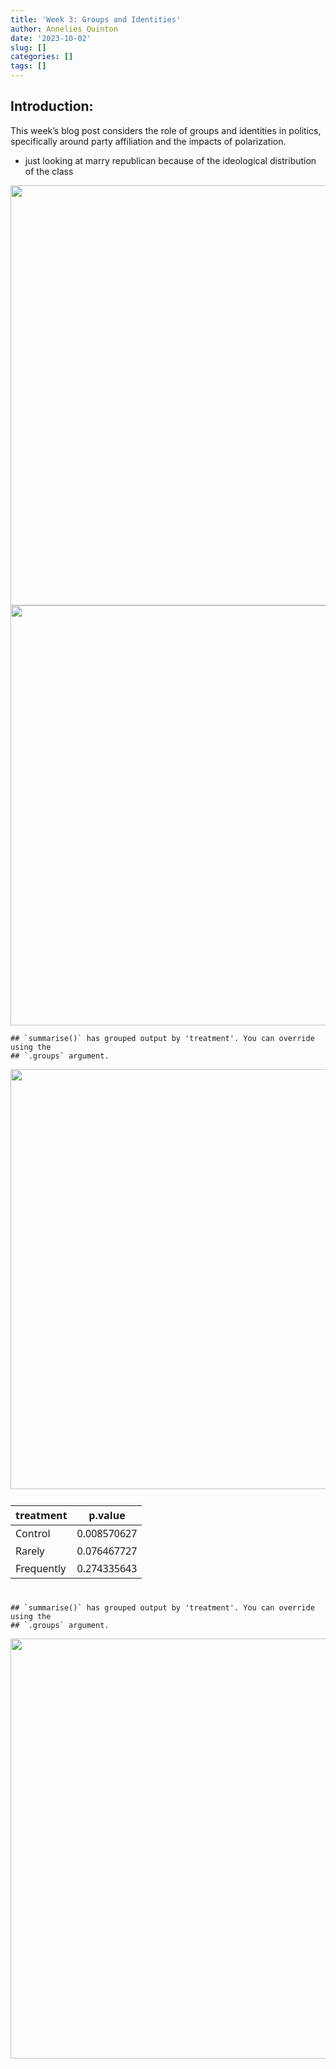 ```yaml
---
title: 'Week 3: Groups and Identities'
author: Annelies Quinton
date: '2023-10-02'
slug: []
categories: []
tags: []
---
```


## Introduction:

This week’s blog post considers the role of groups and identities in politics, specifically around party affiliation and the impacts of polarization.

- just looking at marry republican because of the ideological distribution of the class

<img src="{{< blogdown/postref >}}index_files/figure-html/unnamed-chunk-2-1.png" width="672" />

<img src="{{< blogdown/postref >}}index_files/figure-html/unnamed-chunk-3-1.png" width="672" />

    ## `summarise()` has grouped output by 'treatment'. You can override using the
    ## `.groups` argument.

<img src="{{< blogdown/postref >}}index_files/figure-html/unnamed-chunk-5-1.png" width="672" />

<div id="dxhknfuffq" style="padding-left:0px;padding-right:0px;padding-top:10px;padding-bottom:10px;overflow-x:auto;overflow-y:auto;width:auto;height:auto;">
<style>#dxhknfuffq table {
  font-family: system-ui, 'Segoe UI', Roboto, Helvetica, Arial, sans-serif, 'Apple Color Emoji', 'Segoe UI Emoji', 'Segoe UI Symbol', 'Noto Color Emoji';
  -webkit-font-smoothing: antialiased;
  -moz-osx-font-smoothing: grayscale;
}
&#10;#dxhknfuffq thead, #dxhknfuffq tbody, #dxhknfuffq tfoot, #dxhknfuffq tr, #dxhknfuffq td, #dxhknfuffq th {
  border-style: none;
}
&#10;#dxhknfuffq p {
  margin: 0;
  padding: 0;
}
&#10;#dxhknfuffq .gt_table {
  display: table;
  border-collapse: collapse;
  line-height: normal;
  margin-left: auto;
  margin-right: auto;
  color: #333333;
  font-size: 16px;
  font-weight: normal;
  font-style: normal;
  background-color: #FFFFFF;
  width: auto;
  border-top-style: solid;
  border-top-width: 2px;
  border-top-color: #A8A8A8;
  border-right-style: none;
  border-right-width: 2px;
  border-right-color: #D3D3D3;
  border-bottom-style: solid;
  border-bottom-width: 2px;
  border-bottom-color: #A8A8A8;
  border-left-style: none;
  border-left-width: 2px;
  border-left-color: #D3D3D3;
}
&#10;#dxhknfuffq .gt_caption {
  padding-top: 4px;
  padding-bottom: 4px;
}
&#10;#dxhknfuffq .gt_title {
  color: #333333;
  font-size: 125%;
  font-weight: initial;
  padding-top: 4px;
  padding-bottom: 4px;
  padding-left: 5px;
  padding-right: 5px;
  border-bottom-color: #FFFFFF;
  border-bottom-width: 0;
}
&#10;#dxhknfuffq .gt_subtitle {
  color: #333333;
  font-size: 85%;
  font-weight: initial;
  padding-top: 3px;
  padding-bottom: 5px;
  padding-left: 5px;
  padding-right: 5px;
  border-top-color: #FFFFFF;
  border-top-width: 0;
}
&#10;#dxhknfuffq .gt_heading {
  background-color: #FFFFFF;
  text-align: center;
  border-bottom-color: #FFFFFF;
  border-left-style: none;
  border-left-width: 1px;
  border-left-color: #D3D3D3;
  border-right-style: none;
  border-right-width: 1px;
  border-right-color: #D3D3D3;
}
&#10;#dxhknfuffq .gt_bottom_border {
  border-bottom-style: solid;
  border-bottom-width: 2px;
  border-bottom-color: #D3D3D3;
}
&#10;#dxhknfuffq .gt_col_headings {
  border-top-style: solid;
  border-top-width: 2px;
  border-top-color: #D3D3D3;
  border-bottom-style: solid;
  border-bottom-width: 2px;
  border-bottom-color: #D3D3D3;
  border-left-style: none;
  border-left-width: 1px;
  border-left-color: #D3D3D3;
  border-right-style: none;
  border-right-width: 1px;
  border-right-color: #D3D3D3;
}
&#10;#dxhknfuffq .gt_col_heading {
  color: #333333;
  background-color: #FFFFFF;
  font-size: 100%;
  font-weight: normal;
  text-transform: inherit;
  border-left-style: none;
  border-left-width: 1px;
  border-left-color: #D3D3D3;
  border-right-style: none;
  border-right-width: 1px;
  border-right-color: #D3D3D3;
  vertical-align: bottom;
  padding-top: 5px;
  padding-bottom: 6px;
  padding-left: 5px;
  padding-right: 5px;
  overflow-x: hidden;
}
&#10;#dxhknfuffq .gt_column_spanner_outer {
  color: #333333;
  background-color: #FFFFFF;
  font-size: 100%;
  font-weight: normal;
  text-transform: inherit;
  padding-top: 0;
  padding-bottom: 0;
  padding-left: 4px;
  padding-right: 4px;
}
&#10;#dxhknfuffq .gt_column_spanner_outer:first-child {
  padding-left: 0;
}
&#10;#dxhknfuffq .gt_column_spanner_outer:last-child {
  padding-right: 0;
}
&#10;#dxhknfuffq .gt_column_spanner {
  border-bottom-style: solid;
  border-bottom-width: 2px;
  border-bottom-color: #D3D3D3;
  vertical-align: bottom;
  padding-top: 5px;
  padding-bottom: 5px;
  overflow-x: hidden;
  display: inline-block;
  width: 100%;
}
&#10;#dxhknfuffq .gt_spanner_row {
  border-bottom-style: hidden;
}
&#10;#dxhknfuffq .gt_group_heading {
  padding-top: 8px;
  padding-bottom: 8px;
  padding-left: 5px;
  padding-right: 5px;
  color: #333333;
  background-color: #FFFFFF;
  font-size: 100%;
  font-weight: initial;
  text-transform: inherit;
  border-top-style: solid;
  border-top-width: 2px;
  border-top-color: #D3D3D3;
  border-bottom-style: solid;
  border-bottom-width: 2px;
  border-bottom-color: #D3D3D3;
  border-left-style: none;
  border-left-width: 1px;
  border-left-color: #D3D3D3;
  border-right-style: none;
  border-right-width: 1px;
  border-right-color: #D3D3D3;
  vertical-align: middle;
  text-align: left;
}
&#10;#dxhknfuffq .gt_empty_group_heading {
  padding: 0.5px;
  color: #333333;
  background-color: #FFFFFF;
  font-size: 100%;
  font-weight: initial;
  border-top-style: solid;
  border-top-width: 2px;
  border-top-color: #D3D3D3;
  border-bottom-style: solid;
  border-bottom-width: 2px;
  border-bottom-color: #D3D3D3;
  vertical-align: middle;
}
&#10;#dxhknfuffq .gt_from_md > :first-child {
  margin-top: 0;
}
&#10;#dxhknfuffq .gt_from_md > :last-child {
  margin-bottom: 0;
}
&#10;#dxhknfuffq .gt_row {
  padding-top: 8px;
  padding-bottom: 8px;
  padding-left: 5px;
  padding-right: 5px;
  margin: 10px;
  border-top-style: solid;
  border-top-width: 1px;
  border-top-color: #D3D3D3;
  border-left-style: none;
  border-left-width: 1px;
  border-left-color: #D3D3D3;
  border-right-style: none;
  border-right-width: 1px;
  border-right-color: #D3D3D3;
  vertical-align: middle;
  overflow-x: hidden;
}
&#10;#dxhknfuffq .gt_stub {
  color: #333333;
  background-color: #FFFFFF;
  font-size: 100%;
  font-weight: initial;
  text-transform: inherit;
  border-right-style: solid;
  border-right-width: 2px;
  border-right-color: #D3D3D3;
  padding-left: 5px;
  padding-right: 5px;
}
&#10;#dxhknfuffq .gt_stub_row_group {
  color: #333333;
  background-color: #FFFFFF;
  font-size: 100%;
  font-weight: initial;
  text-transform: inherit;
  border-right-style: solid;
  border-right-width: 2px;
  border-right-color: #D3D3D3;
  padding-left: 5px;
  padding-right: 5px;
  vertical-align: top;
}
&#10;#dxhknfuffq .gt_row_group_first td {
  border-top-width: 2px;
}
&#10;#dxhknfuffq .gt_row_group_first th {
  border-top-width: 2px;
}
&#10;#dxhknfuffq .gt_summary_row {
  color: #333333;
  background-color: #FFFFFF;
  text-transform: inherit;
  padding-top: 8px;
  padding-bottom: 8px;
  padding-left: 5px;
  padding-right: 5px;
}
&#10;#dxhknfuffq .gt_first_summary_row {
  border-top-style: solid;
  border-top-color: #D3D3D3;
}
&#10;#dxhknfuffq .gt_first_summary_row.thick {
  border-top-width: 2px;
}
&#10;#dxhknfuffq .gt_last_summary_row {
  padding-top: 8px;
  padding-bottom: 8px;
  padding-left: 5px;
  padding-right: 5px;
  border-bottom-style: solid;
  border-bottom-width: 2px;
  border-bottom-color: #D3D3D3;
}
&#10;#dxhknfuffq .gt_grand_summary_row {
  color: #333333;
  background-color: #FFFFFF;
  text-transform: inherit;
  padding-top: 8px;
  padding-bottom: 8px;
  padding-left: 5px;
  padding-right: 5px;
}
&#10;#dxhknfuffq .gt_first_grand_summary_row {
  padding-top: 8px;
  padding-bottom: 8px;
  padding-left: 5px;
  padding-right: 5px;
  border-top-style: double;
  border-top-width: 6px;
  border-top-color: #D3D3D3;
}
&#10;#dxhknfuffq .gt_last_grand_summary_row_top {
  padding-top: 8px;
  padding-bottom: 8px;
  padding-left: 5px;
  padding-right: 5px;
  border-bottom-style: double;
  border-bottom-width: 6px;
  border-bottom-color: #D3D3D3;
}
&#10;#dxhknfuffq .gt_striped {
  background-color: rgba(128, 128, 128, 0.05);
}
&#10;#dxhknfuffq .gt_table_body {
  border-top-style: solid;
  border-top-width: 2px;
  border-top-color: #D3D3D3;
  border-bottom-style: solid;
  border-bottom-width: 2px;
  border-bottom-color: #D3D3D3;
}
&#10;#dxhknfuffq .gt_footnotes {
  color: #333333;
  background-color: #FFFFFF;
  border-bottom-style: none;
  border-bottom-width: 2px;
  border-bottom-color: #D3D3D3;
  border-left-style: none;
  border-left-width: 2px;
  border-left-color: #D3D3D3;
  border-right-style: none;
  border-right-width: 2px;
  border-right-color: #D3D3D3;
}
&#10;#dxhknfuffq .gt_footnote {
  margin: 0px;
  font-size: 90%;
  padding-top: 4px;
  padding-bottom: 4px;
  padding-left: 5px;
  padding-right: 5px;
}
&#10;#dxhknfuffq .gt_sourcenotes {
  color: #333333;
  background-color: #FFFFFF;
  border-bottom-style: none;
  border-bottom-width: 2px;
  border-bottom-color: #D3D3D3;
  border-left-style: none;
  border-left-width: 2px;
  border-left-color: #D3D3D3;
  border-right-style: none;
  border-right-width: 2px;
  border-right-color: #D3D3D3;
}
&#10;#dxhknfuffq .gt_sourcenote {
  font-size: 90%;
  padding-top: 4px;
  padding-bottom: 4px;
  padding-left: 5px;
  padding-right: 5px;
}
&#10;#dxhknfuffq .gt_left {
  text-align: left;
}
&#10;#dxhknfuffq .gt_center {
  text-align: center;
}
&#10;#dxhknfuffq .gt_right {
  text-align: right;
  font-variant-numeric: tabular-nums;
}
&#10;#dxhknfuffq .gt_font_normal {
  font-weight: normal;
}
&#10;#dxhknfuffq .gt_font_bold {
  font-weight: bold;
}
&#10;#dxhknfuffq .gt_font_italic {
  font-style: italic;
}
&#10;#dxhknfuffq .gt_super {
  font-size: 65%;
}
&#10;#dxhknfuffq .gt_footnote_marks {
  font-size: 75%;
  vertical-align: 0.4em;
  position: initial;
}
&#10;#dxhknfuffq .gt_asterisk {
  font-size: 100%;
  vertical-align: 0;
}
&#10;#dxhknfuffq .gt_indent_1 {
  text-indent: 5px;
}
&#10;#dxhknfuffq .gt_indent_2 {
  text-indent: 10px;
}
&#10;#dxhknfuffq .gt_indent_3 {
  text-indent: 15px;
}
&#10;#dxhknfuffq .gt_indent_4 {
  text-indent: 20px;
}
&#10;#dxhknfuffq .gt_indent_5 {
  text-indent: 25px;
}
</style>
<table class="gt_table" data-quarto-disable-processing="false" data-quarto-bootstrap="false">
  <thead>
    &#10;    <tr class="gt_col_headings">
      <th class="gt_col_heading gt_columns_bottom_border gt_left" rowspan="1" colspan="1" scope="col" id="treatment">treatment</th>
      <th class="gt_col_heading gt_columns_bottom_border gt_right" rowspan="1" colspan="1" scope="col" id="p.value">p.value</th>
    </tr>
  </thead>
  <tbody class="gt_table_body">
    <tr><td headers="treatment" class="gt_row gt_left">Control</td>
<td headers="p.value" class="gt_row gt_right">0.008570627</td></tr>
    <tr><td headers="treatment" class="gt_row gt_left">Rarely</td>
<td headers="p.value" class="gt_row gt_right">0.076467727</td></tr>
    <tr><td headers="treatment" class="gt_row gt_left">Frequently</td>
<td headers="p.value" class="gt_row gt_right">0.274335643</td></tr>
  </tbody>
  &#10;  
</table>
</div>

    ## `summarise()` has grouped output by 'treatment'. You can override using the
    ## `.groups` argument.

<img src="{{< blogdown/postref >}}index_files/figure-html/unnamed-chunk-7-1.png" width="672" />
